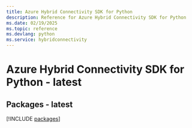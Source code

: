 ```yaml
---
title: Azure Hybrid Connectivity SDK for Python
description: Reference for Azure Hybrid Connectivity SDK for Python
ms.date: 02/19/2025
ms.topic: reference
ms.devlang: python
ms.service: hybridconnectivity
---
```

# Azure Hybrid Connectivity SDK for Python - latest
## Packages - latest
[!INCLUDE [packages](hybrid-connectivity-index.md)]